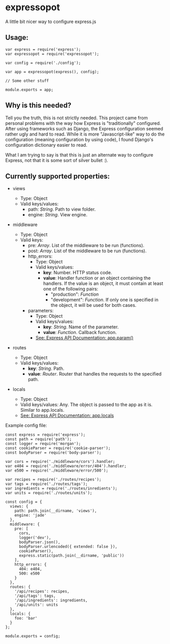 # expressopot
A little bit nicer way to configure express.js

## Usage:
```
var express = require('express');
var expressopot = require('expressopot');

var config = require('./config');

var app = expressopot(express(), config);

// Some other stuff

module.exports = app;
```

## Why is this needed?

Tell you the truth, this is not strictly needed. This project came from personal problems with the way how Express 
is "traditionally" configured. After using frameworks such as Django, the Express configuration seemed rather ugly 
and hard to read. While it is more "Javascript-like" way to do the configuration (meaning configuration by using code),
I found Django's configuration dictionary easier to read.

What I am trying to say is that this is just an alternate way to configure Express, not that it is some sort of silver bullet :).


## Currently supported properties:
  - views
    - Type: Object
    - Valid keys/values:
      - path: _String_. Path to view folder.
      - engine: _String_. View engine.

  - middleware
    - Type: Object
    - Valid keys:
      - pre: _Array_. List of the middleware to be run (functions).
      - post: _Array_. List of the middleware to be run (functions).
      - http_errors:
        - Type: Object
        - Valid keys/values:
          - **key**: Number. HTTP status code.
          - **value**:
            Handler function or an object containing the handlers.
            If the value is an object, it must contain at least one of the following pairs:
              - "production": _Function_
              - "development": _Function_.
            If only one is specified in the object, it will be used for both cases.
      - parameters:
        - Type: Object
        - Valid keys/values:
          - **key**: _String_. Name of the parameter.
          - **value**: _Function_. Callback function.
        - [See: Express API Documentation: app.param()](http://expressjs.com/en/api.html#app.param)
  - routes
    - Type: Object
    - Valid keys/values:
      - **key**: _String_. Path.
      - **value**: _Router_. Router that handles the requests to the specified path.
  - locals
    - Type: Object
    - Valid keys/values: Any. The object is passed to the app as it is. Similar to app.locals.
    - [See: Express API Documentation: app.locals](http://expressjs.com/en/api.html#app.locals)

Example config file:
```
const express = require('express');
const path = require('path');
const logger = require('morgan');
const cookieParser = require('cookie-parser');
const bodyParser = require('body-parser');

var cors = require('./middleware/cors').handler;
var e404 = require('./middleware/error/404').handler;
var e500 = require('./middleware/error/500');

var recipes = require('./routes/recipes');
var tags = require('./routes/tags');
var ingredients = require('./routes/inredients');
var units = require('./routes/units');

const config = {
  views: {
    path: path.join(__dirname, 'views'),
    engine: 'jade'
  },
  middleware: {
    pre: [
      cors,
      logger('dev'),
      bodyParser.json(),
      bodyParser.urlencoded({ extended: false }),
      cookieParser(),
      express.static(path.join(__dirname, 'public'))
    ],
    http_errors: {
      404: e404,
      500: e500
    }
  },
  routes: {
    '/api/recipes': recipes,
    '/api/tags': tags,
    '/api/ingredients': ingredients,
    '/api/units': units
  },
  locals: {
    foo: 'bar'
  }
};

module.exports = config;
```

